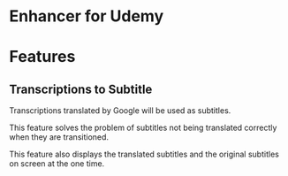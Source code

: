 # Enhancer for Udemy

# Features

## Transcriptions to Subtitle

Transcriptions translated by Google will be used as subtitles.

This feature solves the problem of subtitles not being translated correctly when they are transitioned.

This feature also displays the translated subtitles and the original subtitles on screen at the one time.
